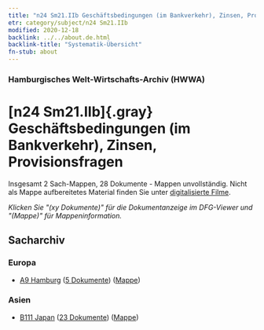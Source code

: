 ```yaml
---
title: "n24 Sm21.IIb Geschäftsbedingungen (im Bankverkehr), Zinsen, Provisionsfragen"
etr: category/subject/n24 Sm21.IIb
modified: 2020-12-18
backlink: ../../about.de.html
backlink-title: "Systematik-Übersicht"
fn-stub: about
---
```


### Hamburgisches Welt-Wirtschafts-Archiv (HWWA)
# [n24 Sm21.IIb]{.gray}&#8201; Geschäftsbedingungen (im Bankverkehr), Zinsen, Provisionsfragen&#160; 




Insgesamt 2 Sach-Mappen, 28 Dokumente - Mappen unvollständig.
Nicht als Mappe aufbereitetes Material finden Sie unter [digitalisierte Filme](/film/h1_sh).

_Klicken Sie "(xy Dokumente)" für die Dokumentanzeige im DFG-Viewer und "(Mappe)" für Mappeninformation._

## Sacharchiv




### Europa

- [A9 Hamburg](../../../geo/about.de.html#A9) (<a href="https://dfg-viewer.de/show/?tx_dlf[id]=https://pm20.zbw.eu/mets/sh/1409xx/140905/1453xx/145385/public.mets.de.xml" target="_blank">5 Dokumente</a>) ([Mappe](http://purl.org/pressemappe20/folder/sh/140905,145385))

### Asien

- [B111 Japan](../../../geo/about.de.html#B111) (<a href="https://dfg-viewer.de/show/?tx_dlf[id]=https://pm20.zbw.eu/mets/sh/1412xx/141272/1453xx/145385/public.mets.de.xml" target="_blank">23 Dokumente</a>) ([Mappe](http://purl.org/pressemappe20/folder/sh/141272,145385))


